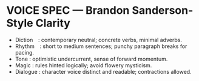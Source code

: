 VOICE SPEC — Brandon Sanderson-Style Clarity
============================================
* Diction : contemporary neutral; concrete verbs, minimal adverbs.
* Rhythm : short to medium sentences; punchy paragraph breaks for pacing.
* Tone    : optimistic undercurrent, sense of forward momentum.
* Magic    : rules hinted logically; avoid flowery mysticism.
* Dialogue : character voice distinct and readable; contractions allowed.
